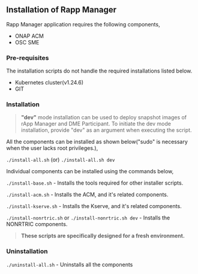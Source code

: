 ## Installation of Rapp Manager

Rapp Manager application requires the following components,

* ONAP ACM
* OSC SME


### Pre-requisites

The installation scripts do not handle the required installations listed below.

* Kubernetes cluster(v1.24.6)
* GIT

### Installation

> **"dev"** mode installation can be used to deploy snapshot images of rApp Manager and DME Participant.
To initiate the dev mode installation, provide "dev" as an argument when executing the script.

All the components can be installed as shown below("sudo" is necessary when the user lacks root privileges.),

```./install-all.sh``` (or) ```./install-all.sh dev```

Individual components can be installed using the commands below,

```./install-base.sh``` - Installs the tools required for other installer scripts.

```./install-acm.sh``` - Installs the ACM, and it's related components.

```./install-kserve.sh``` - Installs the Kserve, and it's related components.

```./install-nonrtric.sh``` or ```./install-nonrtric.sh dev``` - Installs the NONRTRIC components.

> **These scripts are specifically designed for a fresh environment.**

### Uninstallation

```./uninstall-all.sh``` - Uninstalls all the components



